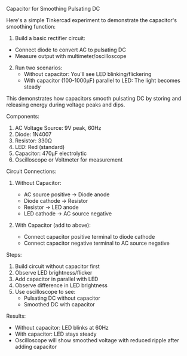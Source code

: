 Capacitor for Smoothing Pulsating DC 

Here's a simple Tinkercad experiment to demonstrate the capacitor's smoothing function:

1. Build a basic rectifier circuit:

- Connect diode to convert AC to pulsating DC
- Measure output with multimeter/oscilloscope

2. Run two scenarios:
   - Without capacitor: You'll see LED blinking/flickering
   - With capacitor (100-1000µF) parallel to LED: The light becomes steady

This demonstrates how capacitors smooth pulsating DC by storing and releasing energy during voltage peaks and dips.

Components:

1. AC Voltage Source: 9V peak, 60Hz
2. Diode: 1N4007
3. Resistor: 330Ω
4. LED: Red (standard)
5. Capacitor: 470µF electrolytic
6. Oscilloscope or Voltmeter for measurement

Circuit Connections:

1. Without Capacitor:
   - AC source positive → Diode anode
   - Diode cathode → Resistor
   - Resistor → LED anode
   - LED cathode → AC source negative

2. With Capacitor (add to above):
   - Connect capacitor positive terminal to diode cathode
   - Connect capacitor negative terminal to AC source negative

Steps:

1. Build circuit without capacitor first
2. Observe LED brightness/flicker
3. Add capacitor in parallel with LED
4. Observe difference in LED brightness
5. Use oscilloscope to see:
   - Pulsating DC without capacitor
   - Smoothed DC with capacitor

Results:

- Without capacitor: LED blinks at 60Hz
- With capacitor: LED stays steady
- Oscilloscope will show smoothed voltage with reduced ripple after adding capacitor

